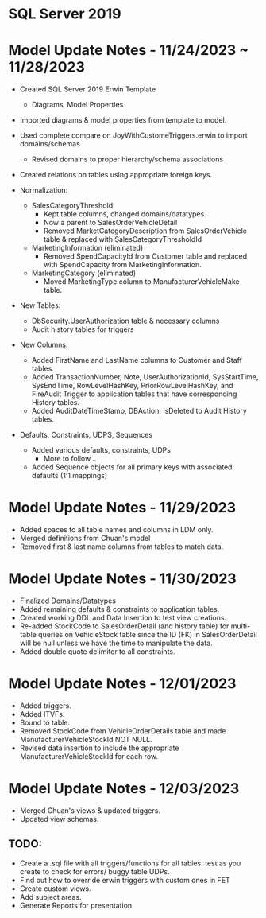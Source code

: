 # SQL Server 2019 
# Model Update Notes - 11/24/2023 ~ 11/28/2023
- Created SQL Server 2019 Erwin Template
  - Diagrams, Model Properties
  
- Imported diagrams & model properties from template to model.
- Used complete compare on JoyWithCustomeTriggers.erwin to import domains/schemas
  - Revised domains to proper hierarchy/schema associations
- Created relations on tables using appropriate foreign keys.

- Normalization:
  - SalesCategoryThreshold:
    - Kept table columns, changed domains/datatypes.
    - Now a parent to SalesOrderVehicleDetail
    - Removed MarketCategoryDescription from SalesOrderVehicle table & replaced with SalesCategoryThresholdId
  - MarketingInformation (eliminated)
    - Removed SpendCapacityId from Customer table and replaced with SpendCapacity from MarketingInformation.
  - MarketingCategory (eliminated)
    - Moved MarketingType column to ManufacturerVehicleMake table.

- New Tables:
  - DbSecurity.UserAuthorization table & necessary columns
  - Audit history tables for triggers

- New Columns:
  - Added FirstName and LastName columns to Customer and Staff tables.
  - Added TransactionNumber, Note, UserAuthorizationId, SysStartTime, SysEndTime, RowLevelHashKey, PriorRowLevelHashKey, and FireAudit Trigger to application tables that have corresponding History tables.
  - Added AuditDateTimeStamp, DBAction, IsDeleted to Audit History tables.

- Defaults, Constraints, UDPS, Sequences
  - Added various defaults, constraints, UDPs
    - More to follow...
  - Added Sequence objects for all primary keys with associated defaults (1:1 mappings)

# Model Update Notes - 11/29/2023
- Added spaces to all table names and columns in LDM only.
- Merged definitions from Chuan's model
- Removed first & last name columns from tables to match data.

# Model Update Notes - 11/30/2023
- Finalized Domains/Datatypes
- Added remaining defaults & constraints to application tables.
- Created working DDL and Data Insertion to test view creations.
- Re-added StockCode to SalesOrderDetail (and history table) for multi-table queries on VehicleStock table since the ID (FK) in SalesOrderDetail will be null unless we have the time to manipulate the data.
- Added double quote delimiter to all constraints.

# Model Update Notes - 12/01/2023
- Added triggers.
- Added ITVFs.
- Bound to table.
- Removed StockCode from VehicleOrderDetails table and made ManufacturerVehicleStockId NOT NULL.
- Revised data insertion to include the appropriate ManufacturerVehicleStockId for each row.


# Model Update Notes - 12/03/2023
- Merged Chuan's views & updated triggers.
- Updated view schemas.


## TODO:
- Create a .sql file with all triggers/functions for all tables.  test as you create to check for errors/ buggy table UDPs.
- Find out how to override erwin triggers with custom ones in FET
- Create custom views.
- Add subject areas.
- Generate Reports for presentation.